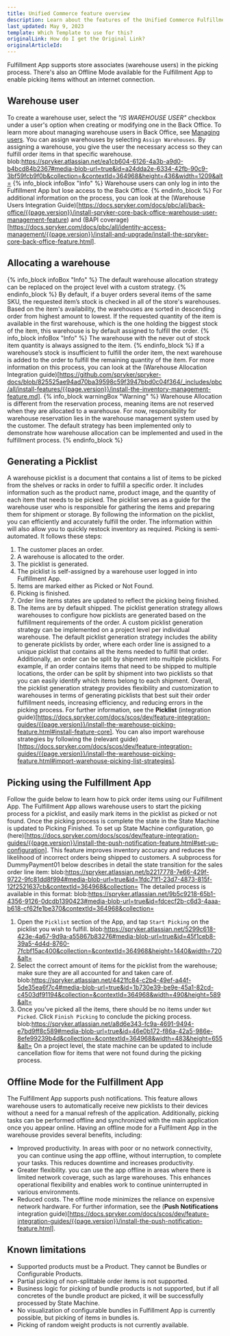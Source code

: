 ```yaml
---
title: Unified Commerce feature overview
description: Learn about the features of the Unified Commerce Fulfillment App.
last_updated: May 9, 2023
template: Which Template to use for this?
originalLink: How do I get the Original Link?
originalArticleId:
---
```

Fulfillment App supports store associates (warehouse users) in the picking process. There's also an Offline Mode available for the Fulfillment App to enable picking items without an internet connection.


## Warehouse user

To create a warehouse user, select the *"IS WAREHOUSE USER"* checkbox under a user's option when creating or modifying one in the Back Office. To learn more about managing warehouse users in Back Office, see [Managing users](/docs/pbc/all/user-management/{{page.version}}/manage-in-the-back-office/manage-users/create-users.html).
You can assign warehouses by selecting `Assign Warehouses`. By assigning a warehouse, you give the user the necessary access so they can fulfill order items in that specific warehouse.
blob:https://spryker.atlassian.net/ea1cb604-6126-4a3b-a9d0-b4bcd84b2367#media-blob-url=true&id=a24dda2e-6334-42fb-90c9-3bf59fcb9f0b&collection=&contextId=364968&height=436&width=1209&alt=
{% info_block infoBox "Info" %}
Warehouse users can only log in into the Fulfillment App but lose access to the Back Office.
{% endinfo_block %}
For additional information on the process, you can look at the (Warehouse Users Integration Guide)[https://docs.spryker.com/docs/pbc/all/back-office/{{page.version}}/install-spryker-core-back-office-warehouse-user-management-feature) and (BAPI coverage)[https://docs.spryker.com/docs/pbc/all/identity-access-management/{{page.version}}/install-and-upgrade/install-the-spryker-core-back-office-feature.html].
## Allocating a warehouse
{% info_block infoBox "Info" %}
The default warehouse allocation strategy can be replaced on the project level with a custom strategy.
{% endinfo_block %}
By default, if a buyer orders several items of the same SKU, the requested item’s stock is checked in all of the store's warehouses. Based on the item's availability, the warehouses are sorted in descending order from highest amount to lowest.
If the requested quantity of the item is available in the first warehouse, which is the one holding the biggest stock of the item, this warehouse is by default assigned to fulfill the order.
{% info_block infoBox "Info" %}
The warehouse with the never out of stock item quantity is always assigned to the item.
{% endinfo_block %}
If a warehouse’s stock is insufficient to fulfill the order item, the next warehouse is added to the order to fulfill the remaining quantity of the item.
For more information on this process, you can look at the (Warehouse Allocation Integration guide)[https://github.com/spryker/spryker-docs/blob/825525ae94ad70ba39598c59f3947bbd0c04f364/_includes/pbc/all/install-features/{{page.version}}/install-the-inventory-management-feature.md].
{% info_block warningBox "Warning" %}
Warehouse Allocation is different from the reservation process, meaning items are not reserved when they are allocated to a warehouse. For now, responsibility for warehouse reservation lies in the warehouse management system used by the customer. The default strategy has been implemented only to demonstrate how warehouse allocation can be implemented and used in the fulfillment process.
{% endinfo_block %}
## Generating a Picklist
A warehouse picklist is a document that contains a list of items to be picked from the shelves or racks in order to fulfill a specific order. It includes information such as the product name, product image, and the quantity of each item that needs to be picked. The picklist serves as a guide for the warehouse user who is responsible for gathering the items and preparing them for shipment or storage. By following the information on the picklist, you can efficiently and accurately fulfill the order. The information within will also allow you to quickly restock inventory as required.
Picking is semi-automated. It follows these steps:
1) The customer places an order.
2) A warehouse is allocated to the order.
3) The picklist is generated.
4) The picklist is self-assigned by a warehouse user logged in into Fulfillment App.
5) Items are marked either as Picked or Not Found.
6) Picking is finished.
7) Order line items states are updated to reflect the picking being finished.
8) The items are by default shipped.
The picklist generation strategy allows warehouses to configure how picklists are generated based on the fulfillment requirements of the order. A custom picklist generation strategy can be implemented on a project level per individual warehouse. The default picklist generation strategy includes the ability to generate picklists by order, where each order line is assigned to a unique picklist that contains all the items needed to fulfill that order.
Additionally, an order can be split by shipment into multiple picklists. For example, if an order contains items that need to be shipped to multiple locations, the order can be split by shipment into two picklists so that you can easily identify which items belong to each shipment.
Overall, the picklist generation strategy provides flexibility and customization to warehouses in terms of generating picklists that best suit their order fulfillment needs, increasing efficiency, and reducing errors in the picking process.
For further information, see the **Picklist** (integration guide)[https://docs.spryker.com/docs/scos/dev/feature-integration-guides/{{page.version}}/install-the-warehouse-picking-feature.html#install-feature-core].
You can also import warehouse strategies by following the (relevant guide)[https://docs.spryker.com/docs/scos/dev/feature-integration-guides/{{page.version}}/install-the-warehouse-picking-feature.html#import-warehouse-picking-list-strategies].
## Picking using the Fulfillment App
Follow the guide below to learn how to pick order items using our Fulfillment App.
The Fulfillment App allows warehouse users to start the picking process for a picklist, and easily mark items in the picklist as picked or not found. Once the picking process is complete the state in the State Machine is updated to Picking Finished. To set up State Machine configuration, go (here)[https://docs.spryker.com/docs/scos/dev/feature-integration-guides/{{page.version}}/install-the-push-notification-feature.html#set-up-configuration]. This feature improves inventory accuracy and reduces the likelihood of incorrect orders being shipped to customers.
A subprocess for DummyPayment01 below describes in detail the state transition for the sales order line item:
blob:https://spryker.atlassian.net/b2217778-7e66-429f-9722-9fc81dd8f994#media-blob-url=true&id=1fdc71f1-23d7-4873-815f-12f2521637cb&contextId=364968&collection=
The detailed process is available in this format:
blob:https://spryker.atlassian.net/9b5c9218-65b1-4356-9126-0dcdb1390423#media-blob-url=true&id=fdcecf2b-c6d3-4aaa-b618-cf62fe1be370&contextId=364968&collection=
1) Open the `Picklist` section of the App, and tap `Start Picking` on the picklist you wish to fulfill.
blob:https://spryker.atlassian.net/5299c618-423e-4a67-9d9a-a55867b83276#media-blob-url=true&id=45f1ceb8-39a5-4d4d-8760-7fcbf15ac400&collection=&contextId=364968&height=1440&width=720&alt=
2) Select the correct amount of items for the picklist from the warehouse; make sure they are all accounted for and taken care of.
blob:https://spryker.atlassian.net/4421fc84-c2b4-49ef-a44f-5de35ea6f7c4#media-blob-url=true&id=1b730e39-be9e-45a1-82cd-c4503df91194&collection=&contextId=364968&width=490&height=589&alt=
3) Once you've picked all the items, there should be no items under `Not Picked`. Click `Finish Picking` to conclude the picking process.
blob:https://spryker.atlassian.net/a8d6e343-fc9a-4691-9494-e7bd9ff8c589#media-blob-url=true&id=46e0b172-f86a-42a5-986e-8efe99239b4d&collection=&contextId=364968&width=483&height=655&alt=
On a project level, the state machine can be updated to include cancellation flow for items that were not found during the picking process.
## Offline Mode for the Fulfillment App
The Fulfillment App supports push notifications. This feature allows warehouse users to automatically receive new picklists to their devices without a need for a manual refresh of the application.
Additionally, picking tasks can be performed offline and synchronized with the main application once you appear online.
Having an offline mode for a Fulfilment App in the warehouse provides several benefits, including:
* Improved productivity. In areas with poor or no network connectivity, you can continue using the app offline, without interruption, to complete your tasks. This reduces downtime and increases productivity.
* Greater flexibility. you can use the app offline in areas where there is limited network coverage, such as large warehouses. This enhances operational flexibility and enables work to continue uninterrupted in various environments.
* Reduced costs. The offline mode minimizes the reliance on expensive network hardware.
For further information, see the (**Push Notifications** integration guide)[https://docs.spryker.com/docs/scos/dev/feature-integration-guides/{{page.version}}/install-the-push-notification-feature.html].
## Known limitations
* Supported products must be a Product. They cannot be Bundles or Configurable Products.
* Partial picking of non-splittable order items is not supported.
* Business logic for picking of bundle products is not supported, but if all concretes of the bundle product are picked, it will be successfully processed by State Machine.
* No visualization of configurable bundles in Fulfillment App is currently possible, but picking of items in bundles is.
* Picking of random weight products is not currently available.
